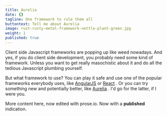 ```yaml
---
title: Aurelia
date: {}
tagline: One framework to rule them all
buttontext: Tell me about Aurelia
image: rust-rusty-metal-framework-nettle-plant-green.jpg
weight: 1
published: true
---
```


Client side Javascript frameworks are popping up like weed nowadays. And yes, if you do client side development, you probably need some kind of framework. Unless you want to get really masochistic about it and do all the tedious Javascript plumbing yourself.

But what framework to use? You can play it safe and use one of the popular frameworks everybody uses, like [AngularJS](https://angular.io) <i class="icon style1 fa-external-link"></i> or [React](https://facebook.github.io/react/) <i class="icon style1 fa-external-link"></i> . Or you can try something new and potentially better, like [Aurelia](http://aurelia.io/) <i class="icon style1 fa-external-link"></i> . I'd go for the latter, if I were you.

<!--more-->

More content here, now edited with prose.io. Now with a **published** indication.
